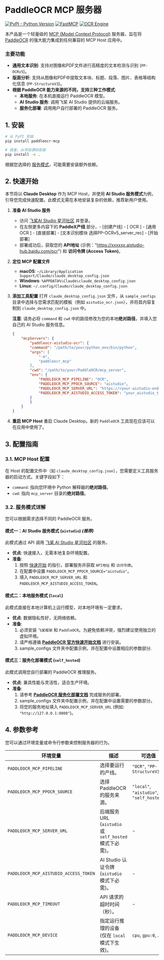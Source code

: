 # PaddleOCR MCP 服务器

[![PyPI - Python Version](https://img.shields.io/pypi/pyversions/paddleocr-mcp.svg)](https://pypi.org/project/paddleocr-mcp/)
[![FastMCP](https://img.shields.io/badge/Built%20with-FastMCP%20v2-blue)](https://gofastmcp.com)
[![OCR Engine](https://img.shields.io/badge/OCR-PaddleOCR-orange)](https://github.com/PaddlePaddle/PaddleOCR)

本产品是一个轻量级的 [MCP (Model Context Protocol)](https://gofastmcp.com) 服务器，旨在将 [PaddleOCR](https://github.com/PaddlePaddle/PaddleOCR) 的强大能力集成到任何兼容的 MCP Host 应用中。

### 主要功能
- **通用文本识别**: 支持对图像和PDF文件进行高精度的文本检测与识别 (`PP-OCRv5`)。
- **版面分析**: 支持从图像和PDF中提取文本块、标题、段落、图片、表格等结构化信息 (`PP-StructureV3`)。
- **根据 PaddleOCR 能力来源的不同，支持三种工作模式**:
    - **本地服务**: 在本机直接运行 PaddleOCR 模型。
    - **AI Studio 服务**: 调用飞桨 AI Studio 提供的云端服务。
    - **服务化部署**: 调用用户自行部署的 PaddleOCR 服务。

## 1. 安装

```bash
# 从 PyPI 安装
pip install paddleocr-mcp

# 或者，从项目源码安装
pip install -e .
```

根据您选择的 [服务模式](#32-服务模式详解)，可能需要安装额外依赖。

## 2. 快速开始

本节将以 **Claude Desktop** 作为 MCP Host，并使用 **AI Studio 服务模式**为例，引导您完成快速配置。此模式无需在本地安装复杂的依赖，推荐新用户使用。

1.  **准备 AI Studio 服务**
    -   访问 [飞桨AI Studio 星河社区](https://aistudio.baidu.com/pipeline/mine) 并登录。
    -   在左侧更多内容下的 **PaddleX产线** 部分，- [创建产线] - [ OCR ] - [通用 OCR ] - [直接部署] - [文本识别模块 选择PP-OCRv5_server_rec] - [开始部署]
    -   部署成功后，获取您的 **API地址** (示例："https://xxxxxx.aistudio-hub.baidu.com/ocr") 和 **访问令牌 (Access Token)**。


2.  **定位 MCP 配置文件**
    -   **macOS**: `~/Library/Application Support/Claude/claude_desktop_config.json`
    -   **Windows**: `%APPDATA%\Claude\claude_desktop_config.json`
    -   **Linux**: `~/.config/Claude/claude_desktop_config.json`

3.  **添加工具配置**
    打开 `claude_desktop_config.json` 文件，从 `sample_configs` 目录中选择与您需求匹配的模板（例如 `aistudio_ocr.json`），并将其内容复制到 `claude_desktop_config.json` 中。

    **注意**: 请务必将 `command` 和 `cwd` 中的路径修改为您的本地**绝对路径**，并填入您自己的 AI Studio 服务信息。

    ```json
    {
        "mcpServers": {
            "paddleocr-aistudio-ocr": {
            "command": "/path/to/your/python_env/bin/python",
            "args": [
                "-m",
                "paddleocr_mcp"
            ],
            "cwd": "/path/to/your/PaddleOCR/mcp_server",
            "env": {
                "PADDLEOCR_MCP_PIPELINE": "OCR",
                "PADDLEOCR_MCP_PPOCR_SOURCE": "aistudio",
                "PADDLEOCR_MCP_SERVER_URL": "https://<your-aistudio-endpoint>",
                "PADDLEOCR_MCP_AISTUDIO_ACCESS_TOKEN": "your_aistudio_token_here"
            }
            }
        }
    } 

    ```

4.  **重启 MCP Host**
    重启 Claude Desktop。新的 `PaddleOCR` 工具现在应该可以在应用中使用了。


## 3. 配置指南

### 3.1. MCP Host 配置

在 Host 的配置文件中（如 `claude_desktop_config.json`），您需要定义工具服务器的启动方式。关键字段如下：
-   `command`: 指向您环境中 Python 解释器的**绝对路径**。
-   `cwd`: 指向 `mcp_server` 目录的**绝对路径**。

### 3.2. 服务模式详解

您可以根据需求选择不同的 PaddleOCR 服务。

#### 模式一：AI Studio 服务模式 (`aistudio`) *(推荐)*
此模式通过 API 调用 [飞桨 AI Studio 星河社区](https://aistudio.baidu.com/pipeline/mine) 的服务。
-   **优点**: 快速接入，无需本地复杂环境配置。
-   **准备**:
    1.  按照 [快速开始](#2-快速开始) 的指引，部署服务并获取 `API地址` 和 `访问令牌`。
    2.  在配置中设置 `PADDLEOCR_MCP_PPOCR_SOURCE="aistudio"`。
    3.  填入 `PADDLEOCR_MCP_SERVER_URL` 和 `PADDLEOCR_MCP_AISTUDIO_ACCESS_TOKEN`。

#### 模式二：本地服务模式 (`local`)
此模式直接在本地计算机上运行模型，对本地环境有一定要求。
-   **优点**: 数据隐私性好，无网络依赖。
-   **准备**:
    1.  必须安装 `飞桨框架` 和 `PaddleOCR`。为避免依赖冲突，强烈建议使用独立的虚拟环境。
    2.  请严格遵循 **[ PaddleOCR 官方快速开始文档](https://paddlepaddle.github.io/PaddleOCR/main/quick_start.html)** 进行安装。
    3.  sample_configs 文件夹中配置示例，并在配置中设置相应的参数部分.

#### 模式三：服务化部署模式 (`self_hosted`)
此模式调用您自行部署的 PaddleOCR 推理服务。
-   **优点**: 兼具性能与灵活性，适合生产环境。
-   **准备**:
    1.  请参考 **[ PaddleOCR 服务化部署文档](https://paddlepaddle.github.io/PaddleOCR/main/version3.x/deployment/serving.html)** 完成服务的部署。
    2.  sample_configs 文件夹中配置示例，并在配置中设置需要的参数部分。
    3.  将您的服务地址填入 `PADDLEOCR_MCP_SERVER_URL` (例如: `"http://127.0.0.1:8000"`)。


## 4. 参数参考
您可以通过环境变量或命令行参数来控制服务器的行为。

| 环境变量                               | 描述                                                       | 可选值                                   | 默认值          |
| -------------------------------------- | ---------------------------------------------------------- | ---------------------------------------- | --------------- |
| `PADDLEOCR_MCP_PIPELINE`               | 选择要运行的产线。                                         | `"OCR"`, `"PP-StructureV3"`              | `"OCR"`         |
| `PADDLEOCR_MCP_PPOCR_SOURCE`           | 选择 PaddleOCR 的服务来源。                                | `"local"`, `"aistudio"`, `"self_hosted"` | `"local"`       |
| `PADDLEOCR_MCP_SERVER_URL`             | 后端服务 URL (`aistudio` 或 `self_hosted` 模式下必需)。    | -                                        | -               |
| `PADDLEOCR_MCP_AISTUDIO_ACCESS_TOKEN`  | AI Studio 认证令牌 (`aistudio` 模式下必需)。               | -                                        | -               |
| `PADDLEOCR_MCP_TIMEOUT`                | API 请求的超时时间（秒）。                                 | -                                        | `30`            |
| `PADDLEOCR_MCP_DEVICE`                 | 指定运行推理的设备 (仅在 `local` 模式下生效)。             | `cpu`, `gpu:0`, ...                      | `cpu`           |
